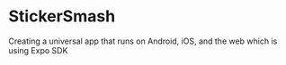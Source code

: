 # StickerSmash
Creating a universal app that runs on Android, iOS, and the web which is using Expo SDK
